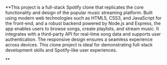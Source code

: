 **This project is a full-stack Spotify clone that replicates the core functionality and design of the popular music streaming platform. Built using modern web technologies such as HTML5, CSS3, and JavaScript for the front-end, and a robust backend powered by Node.js and Express, the app enables users to browse songs, create playlists, and stream music. It integrates with a third-party API for real-time song data and supports user authentication. The responsive design ensures a seamless experience across devices. This clone project is ideal for demonstrating full-stack development skills and Spotify-like user experiences.

**
